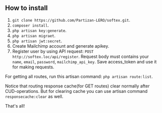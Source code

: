 

## How to install

1. `git clone https://github.com/Partizan-LERO/softex.git`.
2. `composer install`.
3. `php artisan key:generate`.
4. `php artisan migraet`.
5. `php artisan jwt:secret`.
6. Create Mailchimp account and generate apikey.
7. Register user by using API request: `POST http://softex.loc/api/register`. Request body must contains 
your `name`, `email`, `password`, `mailchimp_api_key`. Save access_token and use it for making requests.

For getting all routes, run this artisan command: `php artisan route:list`.

Notice that routing response cache(for GET routes) clear normally after CUD-operations. 
But for clearing cache you can use artisan command `responsecache:clear` as well.

That's all! 